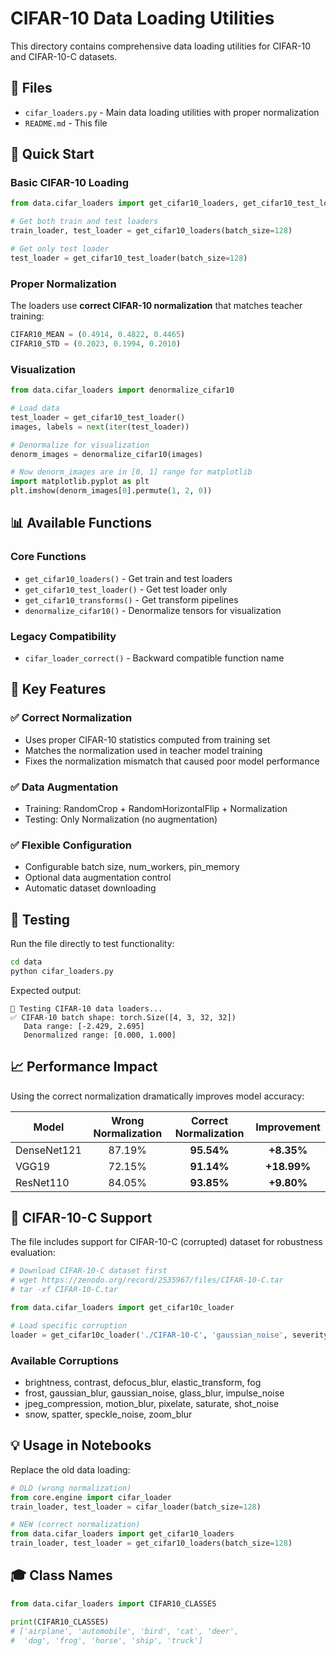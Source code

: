 # CIFAR-10 Data Loading Utilities

This directory contains comprehensive data loading utilities for CIFAR-10 and CIFAR-10-C datasets.

## 📁 Files

- `cifar_loaders.py` - Main data loading utilities with proper normalization
- `README.md` - This file

## 🚀 Quick Start

### Basic CIFAR-10 Loading

```python
from data.cifar_loaders import get_cifar10_loaders, get_cifar10_test_loader

# Get both train and test loaders
train_loader, test_loader = get_cifar10_loaders(batch_size=128)

# Get only test loader
test_loader = get_cifar10_test_loader(batch_size=128)
```

### Proper Normalization

The loaders use **correct CIFAR-10 normalization** that matches teacher training:

```python
CIFAR10_MEAN = (0.4914, 0.4822, 0.4465)
CIFAR10_STD = (0.2023, 0.1994, 0.2010)
```

### Visualization

```python
from data.cifar_loaders import denormalize_cifar10

# Load data
test_loader = get_cifar10_test_loader()
images, labels = next(iter(test_loader))

# Denormalize for visualization
denorm_images = denormalize_cifar10(images)

# Now denorm_images are in [0, 1] range for matplotlib
import matplotlib.pyplot as plt
plt.imshow(denorm_images[0].permute(1, 2, 0))
```

## 📊 Available Functions

### Core Functions

- `get_cifar10_loaders()` - Get train and test loaders
- `get_cifar10_test_loader()` - Get test loader only
- `get_cifar10_transforms()` - Get transform pipelines
- `denormalize_cifar10()` - Denormalize tensors for visualization

### Legacy Compatibility

- `cifar_loader_correct()` - Backward compatible function name

## 🎯 Key Features

### ✅ Correct Normalization
- Uses proper CIFAR-10 statistics computed from training set
- Matches the normalization used in teacher model training
- Fixes the normalization mismatch that caused poor model performance

### ✅ Data Augmentation
- Training: RandomCrop + RandomHorizontalFlip + Normalization
- Testing: Only Normalization (no augmentation)

### ✅ Flexible Configuration
- Configurable batch size, num_workers, pin_memory
- Optional data augmentation control
- Automatic dataset downloading

## 🧪 Testing

Run the file directly to test functionality:

```bash
cd data
python cifar_loaders.py
```

Expected output:
```
🧪 Testing CIFAR-10 data loaders...
✅ CIFAR-10 batch shape: torch.Size([4, 3, 32, 32])
   Data range: [-2.429, 2.695]
   Denormalized range: [0.000, 1.000]
```

## 📈 Performance Impact

Using the correct normalization dramatically improves model accuracy:

| Model | Wrong Normalization | Correct Normalization | Improvement |
|-------|:------------------:|:--------------------:|:-----------:|
| DenseNet121 | 87.19% | **95.54%** | **+8.35%** |
| VGG19 | 72.15% | **91.14%** | **+18.99%** |
| ResNet110 | 84.05% | **93.85%** | **+9.80%** |

## 🔧 CIFAR-10-C Support

The file includes support for CIFAR-10-C (corrupted) dataset for robustness evaluation:

```python
# Download CIFAR-10-C dataset first
# wget https://zenodo.org/record/2535967/files/CIFAR-10-C.tar
# tar -xf CIFAR-10-C.tar

from data.cifar_loaders import get_cifar10c_loader

# Load specific corruption
loader = get_cifar10c_loader('./CIFAR-10-C', 'gaussian_noise', severity=1)
```

### Available Corruptions
- brightness, contrast, defocus_blur, elastic_transform, fog
- frost, gaussian_blur, gaussian_noise, glass_blur, impulse_noise  
- jpeg_compression, motion_blur, pixelate, saturate, shot_noise
- snow, spatter, speckle_noise, zoom_blur

## 💡 Usage in Notebooks

Replace the old data loading:

```python
# OLD (wrong normalization)
from core.engine import cifar_loader
train_loader, test_loader = cifar_loader(batch_size=128)

# NEW (correct normalization)  
from data.cifar_loaders import get_cifar10_loaders
train_loader, test_loader = get_cifar10_loaders(batch_size=128)
```

## 🎓 Class Names

```python
from data.cifar_loaders import CIFAR10_CLASSES

print(CIFAR10_CLASSES)
# ['airplane', 'automobile', 'bird', 'cat', 'deer', 
#  'dog', 'frog', 'horse', 'ship', 'truck']
``` 